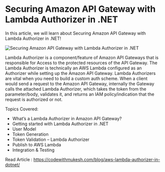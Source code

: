# Securing Amazon API Gateway with Lambda Authorizer in .NET

In this article, we will learn about Securing Amazon API Gateway with Lambda Authorizer in .NET!

![Securing Amazon API Gateway with Lambda Authorizer in .NET](https://codewithmukesh.com/wp-content/uploads/2022/08/Amazon-API-Gateway-with-.NET_.png)

Lambda Authorizer is a component/feature of Amazon API Gateways that is responsible for Access to the protected resources of the API Gateway. The Lambda Authorizer is technically an AWS Lambda configured as an Authorizer while setting up the Amazon API Gateway. Lambda Authorizers are vital when you need to build a custom auth scheme. When a client would send a request to the Amazon API Gateway, internally the Gateway calls the attached Lambda Authorizer, which takes the token from the parameter/body, validates it, and returns an IAM policy/indication that the request is authorized or not.

Topics Covered:
- What’s a Lambda Authorizer in Amazon API Gateway?
- Getting started with Lambda Authorizer in .NET
- User Model
- Token Generation
- Token Validation – Lambda Authorizer
- Publish to AWS Lambda
- Integration & Testing

Read Article : https://codewithmukesh.com/blog/aws-lambda-authorizer-in-dotnet/
